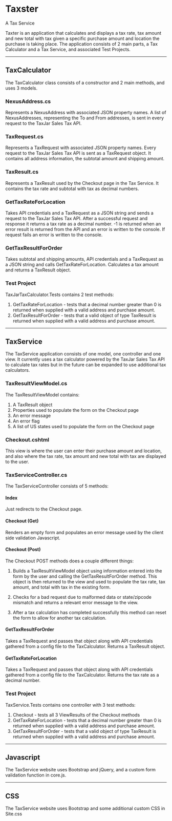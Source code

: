 # Taxster
A Tax Service

Taxter is an application that calculates and displays a tax rate, tax amount and new total with tax given a specific purchase amount and location the purchase is taking place. The application consists of 2 main parts, a Tax Calculator and a Tax Service, and associated Test Projects.

------------------------------------------------------------------

## TaxCalculator
The TaxCalculator class consists of a constructor and 2 main methods, and uses 3 models.

### NexusAddress.cs
Represents a NexusAddress with associated JSON property names. A list of NexusAddresses, representing the To and From addresses, is sent in every request to the TaxJar Sales Tax API.

### TaxRequest.cs
Represents a TaxRequest with associated JSON property names. Every request to the TaxJar Sales Tax API is sent as a TaxRequest object. It contains all address information, the subtotal amount and shipping amount.

### TaxResult.cs
Represents a TaxResult used by the Checkout page in the Tax Service. It contains the tax rate and subtotal with tax as decimal numbers.

### GetTaxRateForLocation
Takes API credentials and a TaxRequest as a JSON string and sends a request to the TaxJar Sales Tax API. After a successful request and response it returns a tax rate as a decimal number. -1 is returned when an error result is returned from the API and an error is written to the console. If request fails an error is written to the console.

### GetTaxResultForOrder
Takes subtotal and shipping amounts, API credentials and a TaxRequest as a JSON string and calls GetTaxRateForLocation. Calculates a tax amount and returns a TaxResult object.

### Test Project
TaxJarTaxCalculator.Tests contains 2 test methods:

1. GetTaxRateForLocation - tests that a decimal number greater than 0 is returned when supplied with a valid address and purchase amount.
1. GetTaxResultForOrder - tests that a valid object of type TaxResult is returned when supplied with a valid address and purchase amount.


------------------------------------------------------------------

## TaxService
The TaxService application consists of one model, one controller and one view. It currently uses a tax calculator powered by the TaxJar Sales Tax API to calculate tax rates but in the future can be expanded to use additional tax calculators.

### TaxResultViewModel.cs
The TaxResultViewModel contains:

1. A TaxResult object
1. Properties used to populate the form on the Checkout page
1. An error message
1. An error flag
1. A list of US states used to populate the form on the Checkout page

### Checkout.cshtml 
This view is where the user can enter their purchase amount and location, and also where the tax rate, tax amount and new total with tax are displayed to the user.

### TaxServiceController.cs
The TaxServiceController consists of 5 methods:

#### Index
Just redirects to the Checkout page.

#### Checkout (Get)
Renders an empty form and populates an error message used by the client side validation Javascript.

#### Checkout (Post)
The Checkout POST methods does a couple different things:

1. Builds a TaxResultViewModel object using information entered into the form by the user and calling the GetTaxResultForOrder method. This object is then returned to the view and used to populate the tax rate, tax amount, and total with tax in the existing form. 

1. Checks for a bad request due to malformed data or state/zipcode mismatch and returns a relevant error message to the view.

1. After a tax calculation has completed successfully this method can reset the form to allow for another tax calculation.

#### GetTaxResultForOrder
Takes a TaxRequest and passes that object along with API credentials gathered from a config file to the TaxCalculator. Returns a TaxResult object.

#### GetTaxRateForLocation
Takes a TaxRequest and passes that object along with API credentials gathered from a config file to the TaxCalculator. Returns the tax rate as a decimal number.

### Test Project
TaxService.Tests contains one controller with 3 test methods:

1. Checkout - tests all 3 ViewResults of the Checkout methods
1. GetTaxRateForLocation - tests that a decimal number greater than 0 is returned when supplied with a valid address and purchase amount.
1. GetTaxResultForOrder - tests that a valid object of type TaxResult is returned when supplied with a valid address and purchase amount.

------------------------------------------------------------------

## Javascript
The TaxService website uses Bootstrap and jQuery, and a custom form validation function in core.js.

------------------------------------------------------------------

## CSS
The TaxService website uses Bootstrap and some additional custom CSS in Site.css
